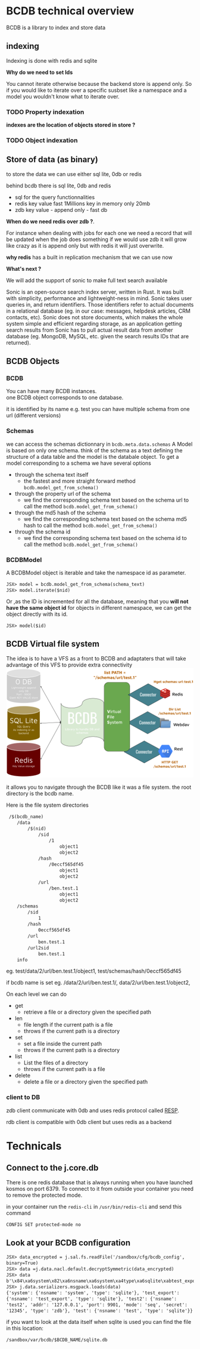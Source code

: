 # BCDB technical overview

BCDB is a library to index and store data

## indexing
Indexing is done with redis and sqlite

__Why do we need to set Ids__

You cannot iterate otherwise because the backend store is append only. So if you would like to iterate over a specific susbset like a namespace and a model you wouldn't know what to iterate over.
### TODO Property indexation
__indexes are the location of objects stored in store ?__
### TODO Object indexation

## Store of data (as binary)
to store the data we can use either sql lite, 0db or redis


behind bcdb there is sql lite, 0db and redis
* sql for the query functionnalities
* redis key value fast 1Millions key in memory only 20mb
* zdb key value - append only - fast db

__When do we need redis over zdb ?__. 

For instance when dealing with jobs for each one we need a record that will be updated when the job
 does something if we would use zdb it will grow like crazy as it is append only but with redis it will just overwrite. 

__why redis__
has a built in replication mechanism that we can use now

__What's next ?__

We will add the support of sonic to make full text search available

Sonic is an open-source search index server, written in Rust. It was built with simplicity, performance and lightweight-ness in mind. Sonic takes user queries in, and return identifiers. Those identifiers refer to actual documents in a relational database (eg. in our case: messages, helpdesk articles, CRM contacts, etc). Sonic does not store documents, which makes the whole system simple and efficient regarding storage, as an application getting search results from Sonic has to pull actual result data from another database (eg. MongoDB, MySQL, etc. given the search results IDs that are returned).

## BCDB Objects
### BCDB
You can have many BCDB instances.  
one BCDB object corresponds to one database. 

it is identified by its name e.g. test
you can have multiple schema from one url (different versions)

### Schemas  
we can access the schemas dictionnary in `bcdb.meta.data.schemas`
A Model is based on only one schema. think of the schema as a text defining the structure 
of a data table and the model is the databale object.
To get a model corresponding to a schema we have several options 
* through the schema text itself 
    * the fastest and more straight forward method  `bcdb.model_get_from_schema()`
* through the property url of the schema  
    * we find the corresponding schema text based on the schema url to call the method `bcdb.model_get_from_schema()`
* through the md5 hash of the schema  
    * we find the corresponding schema text based on the schema md5 hash to call the method `bcdb.model_get_from_schema()`
* through the schema id 
    * we find the corresponding schema text based on the schema id to call the method `bcdb.model_get_from_schema()`

### BCDBModel
A BCDBModel object is iterable and take the namespace id as parameter.
```
JSX> model = bcdb.model_get_from_schema(schema_text)
JSX> model.iterate($nid)
```
Or ,as the ID is incremented for all the database, meaning that you __will not have the same object id__ for objects in different namespace, we can get the object directly with its id.
```
JSX> model($id)
```


## BCDB Virtual file system
The idea is to have a VFS as a front to BCDB and adaptaters that will take advantage of this VFS to provide extra connectivity
![VFS](images/BCDB_VFS.png)

it allows you to navigate through the BCDB like it was a file system.
the root directory is the bcdb name.


Here is the file system directories
```
 /$(bcdb_name)
    /data
        /$(nid)
            /sid
                /1
                    object1
                    object2
            /hash
                /0eccf565df45
                    object1
                    object2
            /url
                /ben.test.1
                    object1
                    object2
    /schemas
        /sid
            1
        /hash
            0eccf565df45
        /url
            ben.test.1
        /url2sid
            ben.test.1
    info
```   
eg. test/data/2/url/ben.test.1/object1, test/schemas/hash/0eccf565df45 

if bcdb name is set eg. /data/2/url/ben.test.1/, data/2/url/ben.test.1/object2,

On each level we can do 
- get 
    - retrieve a file or a directory given the specified path
- len
    - file length if the current path is a file
    - throws if the current path is a directory
- set
    - set a file inside the current path
    - throws if the current path is a directory
- list 
    - List the files of a directory
    - throws if the current path is a file
- delete
    - delete a file or a directory given the specified path

  

### client to DB
zdb client communicate with 0db and uses redis  protocol  called [RESP](https://redis.io/topics/protocol).

rdb client is compatible with 0db client but uses redis as a backend 


 

# Technicals
## Connect to the j.core.db
There is one redis database that is always running when you have launched kosmos
on port 6379. To connect to it from outside your container you need to remove the protected mode.

in your container run the `redis-cli` in `/usr/bin/redis-cli`
and send this command
```
CONFIG SET protected-mode no
```
## Look at your BCDB configuration
```
JSX> data_encrypted = j.sal.fs.readFile('/sandbox/cfg/bcdb_config', binary=True)
JSX> data =j.data.nacl.default.decryptSymmetric(data_encrypted)
JSX> data
b'\x84\xa6system\x82\xa6nsname\xa6system\xa4type\xa6sqlite\xabtest_export\x82\xa6nsname\xabtest_export\xa4type\xa6sqlite\xa5test2\x86\xa6nsname\xa5test2\xa4addr\xa9127.0.0.1\xa4port\xcd&\xad\xa4mode\xa3seq\xa6secret\xa512345\xa4type\xa3zdb\xa4test\x82\xa6nsname\xa4test\xa4type\xa6sqlite'
JSX> j.data.serializers.msgpack.loads(data)
{'system': {'nsname': 'system', 'type': 'sqlite'}, 'test_export': {'nsname': 'test_export', 'type': 'sqlite'}, 'test2': {'nsname': 'test2', 'addr': '127.0.0.1', 'port': 9901, 'mode': 'seq', 'secret': '12345', 'type': 'zdb'}, 'test': {'nsname': 'test', 'type': 'sqlite'}}
```
if you want to look at the data itself when sqlite is used you can find the file in this location:
```
/sandbox/var/bcdb/$BCDB_NAME/sqlite.db
```

